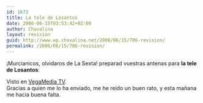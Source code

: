 ```yaml
---
id: 1672
title: La tele de Losantos
date: 2006-06-15T03:53:42+02:00
author: Chavalina
layout: revision
guid: http://www.wp.chavalina.net/2006/06/15/706-revision/
permalink: /2006/06/15/706-revision/
---
```

&iexcl;Murcianicos, olvidaros de La Sexta! preparad vuestras antenas para **la tele de Losantos**:



Visto en <a href="http://vegamediatv.blogspot.com/2006/06/el-liberal-jimnez-losantos-prepara-la.html" target="_blank">VegaMedia TV</a>.  
Gracias a quien me lo ha enviado, me he reído un buen rato, y esta ma&ntilde;ana me hacía buena falta.